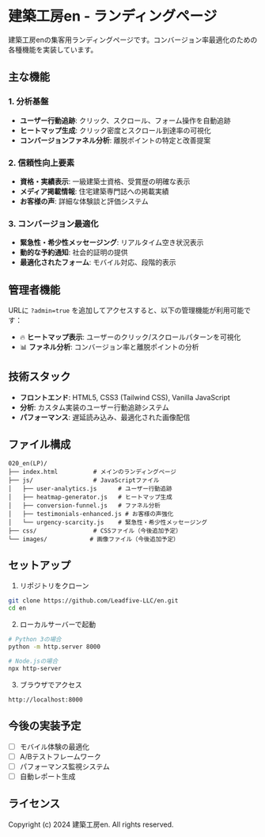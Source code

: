 # 建築工房en - ランディングページ

建築工房enの集客用ランディングページです。コンバージョン率最適化のための各種機能を実装しています。

## 主な機能

### 1. 分析基盤
- **ユーザー行動追跡**: クリック、スクロール、フォーム操作を自動追跡
- **ヒートマップ生成**: クリック密度とスクロール到達率の可視化
- **コンバージョンファネル分析**: 離脱ポイントの特定と改善提案

### 2. 信頼性向上要素
- **資格・実績表示**: 一級建築士資格、受賞歴の明確な表示
- **メディア掲載情報**: 住宅建築専門誌への掲載実績
- **お客様の声**: 詳細な体験談と評価システム

### 3. コンバージョン最適化
- **緊急性・希少性メッセージング**: リアルタイム空き状況表示
- **動的な予約通知**: 社会的証明の提供
- **最適化されたフォーム**: モバイル対応、段階的表示

## 管理者機能

URLに `?admin=true` を追加してアクセスすると、以下の管理機能が利用可能です：

- 🔥 **ヒートマップ表示**: ユーザーのクリック/スクロールパターンを可視化
- 📊 **ファネル分析**: コンバージョン率と離脱ポイントの分析

## 技術スタック

- **フロントエンド**: HTML5, CSS3 (Tailwind CSS), Vanilla JavaScript
- **分析**: カスタム実装のユーザー行動追跡システム
- **パフォーマンス**: 遅延読み込み、最適化された画像配信

## ファイル構成

```
020_en(LP)/
├── index.html          # メインのランディングページ
├── js/                 # JavaScriptファイル
│   ├── user-analytics.js      # ユーザー行動追跡
│   ├── heatmap-generator.js   # ヒートマップ生成
│   ├── conversion-funnel.js   # ファネル分析
│   ├── testimonials-enhanced.js # お客様の声強化
│   └── urgency-scarcity.js    # 緊急性・希少性メッセージング
├── css/                # CSSファイル（今後追加予定）
└── images/            # 画像ファイル（今後追加予定）
```

## セットアップ

1. リポジトリをクローン
```bash
git clone https://github.com/Leadfive-LLC/en.git
cd en
```

2. ローカルサーバーで起動
```bash
# Python 3の場合
python -m http.server 8000

# Node.jsの場合
npx http-server
```

3. ブラウザでアクセス
```
http://localhost:8000
```

## 今後の実装予定

- [ ] モバイル体験の最適化
- [ ] A/Bテストフレームワーク
- [ ] パフォーマンス監視システム
- [ ] 自動レポート生成

## ライセンス

Copyright (c) 2024 建築工房en. All rights reserved.